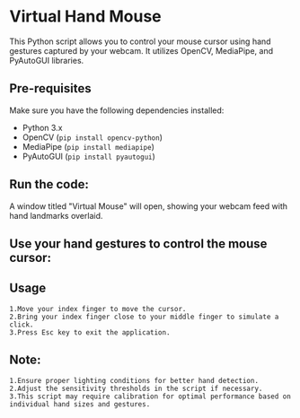 # Virtual Hand Mouse

This Python script allows you to control your mouse cursor using hand gestures captured by your webcam. It utilizes OpenCV, MediaPipe, and PyAutoGUI libraries.

## Pre-requisites

Make sure you have the following dependencies installed:

- Python 3.x
- OpenCV (`pip install opencv-python`)
- MediaPipe (`pip install mediapipe`)
- PyAutoGUI (`pip install pyautogui`)

## Run the code:


A window titled "Virtual Mouse" will open, showing your webcam feed with hand landmarks overlaid.

## Use your hand gestures to control the mouse cursor:
## Usage
	1.Move your index finger to move the cursor.
	2.Bring your index finger close to your middle finger to simulate a click.
	3.Press Esc key to exit the application.

## Note:
	1.Ensure proper lighting conditions for better hand detection.
	2.Adjust the sensitivity thresholds in the script if necessary.
	3.This script may require calibration for optimal performance based on individual hand sizes and gestures.

